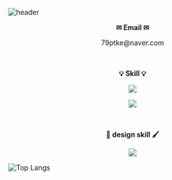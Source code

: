 ![header](https://capsule-render.vercel.app/api?type=waving&color=gradient&customColorList=0,2,2,5,30&height=300&section=header&text=Jung%20da%20hee%20&fontSize=90&fontColor=ffffff&animation=fadeIn&desc=GitHub%20Profile&fontAlignY=40&descSize=20&descAlign=72)

<p align="center"><b>✉ Email ✉</b></p>
<p align="center">79ptke@naver.com</p>
<br>
<p align="center"><b>💡 Skill 💡</b></p>
<p align="center">
  <a href="https://skillicons.dev">
    <img src="https://skillicons.dev/icons?i=html,css,js,jquery,d3,threejs,react" />
  </a>
</p>
<p align="center">
  <a href="https://skillicons.dev">
    <img src="https://skillicons.dev/icons?i=github,vscode,aws,svg,discord" />
  </a>
</p>
<br>
<p align="center"><b>🎨 design skill 🖌</b></p>
<p align="center">
  <a href="https://skillicons.dev">
    <img src="https://skillicons.dev/icons?i=ps,ai,figma" />
  </a>
</p>

<!--
**79ptke/79ptke** is a ✨ _special_ ✨ repository because its `README.md` (this file) appears on your GitHub profile.

Here are some ideas to get you started:

- 🔭 I’m currently working on ...
- 🌱 I’m currently learning ...
- 👯 I’m looking to collaborate on ...
- 🤔 I’m looking for help with ...
- 💬 Ask me about ...
- 📫 How to reach me: ...
- 😄 Pronouns: ...
- ⚡ Fun fact: ...
-->

![Top Langs](https://github-readme-stats.vercel.app/api/top-langs/?username=79ptke&layout=compact&theme=dark)
